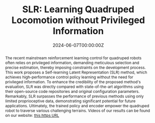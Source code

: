 ---
title: "SLR: Learning Quadruped Locomotion without Privileged Information"

authors:
  - Shiyi Chen
  - Zeyu Wan
  - Shiyang Yan
  - Chun Zhang
  - Weiyi Zhang
  - Qiang Li
  - Debing Zhang
  - Fasih Ud Din Farrukh

author_notes:
  - 'Tsinghua University'
  - 'Tsinghua University'
  - 'Tsinghua University'
  - 'Tsinghua University'
  - 'Tsinghua University'
  - 'Shenzhen Technology University，Corresponding Author'
  - 'Tsinghua University'
  - 'Tsinghua University'

date: "2024-06-07T00:00:00Z"
doi: "10.48550/arXiv.2406.04835"
publishDate: "2024-06-07T00:00:00Z"

publication_types: ["conference-paper"]

publication: In *Proceedings of the 8th Conference on Robot Learning (CoRL 2024)*

publication_short: In *CoRL 2024*

abstract:
  "The recent mainstream reinforcement learning control for quadruped robots often relies on privileged information, demanding meticulous selection and precise estimation, thereby imposing constraints on the development process. This work proposes a Self-learning Latent Representation (SLR) method, which achieves high-performance control policy learning without the need for privileged information. To enhance the credibility of the proposed method's evaluation, SLR was directly compared with state-of-the-art algorithms using their open-source code repositories and original configuration parameters. Remarkably, SLR surpasses the performance of previous methods using only limited proprioceptive data, demonstrating significant potential for future applications. Ultimately, the trained policy and encoder empower the quadruped robot to traverse various challenging terrains. Videos of our results can be found on our website: [this https URL](https://11chens.github.io/SLR/)"

tags: ["self-learning-latent-representation", "quadruped‑locomotion", "reinforcement-learning", "no-privileged-information"]

url_pdf: "https://arxiv.org/pdf/2406.04835"
---